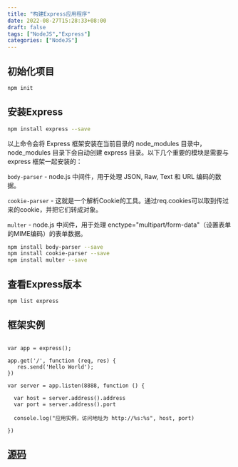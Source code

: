 ```yaml
---
title: "构建Express应用程序"
date: 2022-08-27T15:28:33+08:00
draft: false
tags: ["NodeJS","Express"]
categories: ["NodeJS"]
---
```


## 初始化项目

```bash
npm init
```

## 安装Express

```bash
npm install express --save
```

以上命令会将 Express 框架安装在当前目录的 node_modules 目录中， node_modules 目录下会自动创建 express 目录。以下几个重要的模块是需要与 express 框架一起安装的：

`body-parser` - node.js 中间件，用于处理 JSON, Raw, Text 和 URL 编码的数据。

`cookie-parser` - 这就是一个解析Cookie的工具。通过req.cookies可以取到传过来的cookie，并把它们转成对象。

`multer` - node.js 中间件，用于处理 enctype="multipart/form-data"（设置表单的MIME编码）的表单数据。

```bash
npm install body-parser --save
npm install cookie-parser --save
npm install multer --save
```

## 查看Express版本

```bash
npm list express
```

## 框架实例

```nodejs

var app = express();
 
app.get('/', function (req, res) {
   res.send('Hello World');
})
 
var server = app.listen(8888, function () {
 
  var host = server.address().address
  var port = server.address().port
 
  console.log("应用实例，访问地址为 http://%s:%s", host, port)
 
})

```

## [源码](demo.zip)

